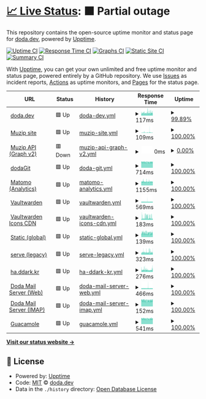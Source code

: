 # [📈 Live Status](https://uptime.doda.dev): <!--live status--> **🟧 Partial outage**

This repository contains the open-source uptime monitor and status page for [doda.dev](https://uptime.doda.dev), powered by [Upptime](https://github.com/upptime/upptime).

[![Uptime CI](https://github.com/doda-dev/uptime/workflows/Uptime%20CI/badge.svg)](https://github.com/doda-dev/uptime/actions?query=workflow%3A%22Uptime+CI%22)
[![Response Time CI](https://github.com/doda-dev/uptime/workflows/Response%20Time%20CI/badge.svg)](https://github.com/doda-dev/uptime/actions?query=workflow%3A%22Response+Time+CI%22)
[![Graphs CI](https://github.com/doda-dev/uptime/workflows/Graphs%20CI/badge.svg)](https://github.com/doda-dev/uptime/actions?query=workflow%3A%22Graphs+CI%22)
[![Static Site CI](https://github.com/doda-dev/uptime/workflows/Static%20Site%20CI/badge.svg)](https://github.com/doda-dev/uptime/actions?query=workflow%3A%22Static+Site+CI%22)
[![Summary CI](https://github.com/doda-dev/uptime/workflows/Summary%20CI/badge.svg)](https://github.com/doda-dev/uptime/actions?query=workflow%3A%22Summary+CI%22)

With [Upptime](https://upptime.js.org), you can get your own unlimited and free uptime monitor and status page, powered entirely by a GitHub repository. We use [Issues](https://github.com/doda-dev/uptime/issues) as incident reports, [Actions](https://github.com/doda-dev/uptime/actions) as uptime monitors, and [Pages](https://uptime.doda.dev) for the status page.

<!--start: status pages-->
<!-- This summary is generated by Upptime (https://github.com/upptime/upptime) -->
<!-- Do not edit this manually, your changes will be overwritten -->
<!-- prettier-ignore -->
| URL | Status | History | Response Time | Uptime |
| --- | ------ | ------- | ------------- | ------ |
| <img alt="" src="https://icons.duckduckgo.com/ip3/doda.dev.ico" height="13"> [doda.dev](https://doda.dev) | 🟩 Up | [doda-dev.yml](https://github.com/doda-dev/uptime/commits/HEAD/history/doda-dev.yml) | <details><summary><img alt="Response time graph" src="./graphs/doda-dev/response-time-week.png" height="20"> 117ms</summary><br><a href="https://uptime.doda.dev/history/doda-dev"><img alt="Response time 163" src="https://img.shields.io/endpoint?url=https%3A%2F%2Fraw.githubusercontent.com%2Fdoda-dev%2Fuptime%2FHEAD%2Fapi%2Fdoda-dev%2Fresponse-time.json"></a><br><a href="https://uptime.doda.dev/history/doda-dev"><img alt="24-hour response time 123" src="https://img.shields.io/endpoint?url=https%3A%2F%2Fraw.githubusercontent.com%2Fdoda-dev%2Fuptime%2FHEAD%2Fapi%2Fdoda-dev%2Fresponse-time-day.json"></a><br><a href="https://uptime.doda.dev/history/doda-dev"><img alt="7-day response time 117" src="https://img.shields.io/endpoint?url=https%3A%2F%2Fraw.githubusercontent.com%2Fdoda-dev%2Fuptime%2FHEAD%2Fapi%2Fdoda-dev%2Fresponse-time-week.json"></a><br><a href="https://uptime.doda.dev/history/doda-dev"><img alt="30-day response time 144" src="https://img.shields.io/endpoint?url=https%3A%2F%2Fraw.githubusercontent.com%2Fdoda-dev%2Fuptime%2FHEAD%2Fapi%2Fdoda-dev%2Fresponse-time-month.json"></a><br><a href="https://uptime.doda.dev/history/doda-dev"><img alt="1-year response time 163" src="https://img.shields.io/endpoint?url=https%3A%2F%2Fraw.githubusercontent.com%2Fdoda-dev%2Fuptime%2FHEAD%2Fapi%2Fdoda-dev%2Fresponse-time-year.json"></a></details> | <details><summary><a href="https://uptime.doda.dev/history/doda-dev">99.89%</a></summary><a href="https://uptime.doda.dev/history/doda-dev"><img alt="All-time uptime 100.00%" src="https://img.shields.io/endpoint?url=https%3A%2F%2Fraw.githubusercontent.com%2Fdoda-dev%2Fuptime%2FHEAD%2Fapi%2Fdoda-dev%2Fuptime.json"></a><br><a href="https://uptime.doda.dev/history/doda-dev"><img alt="24-hour uptime 99.20%" src="https://img.shields.io/endpoint?url=https%3A%2F%2Fraw.githubusercontent.com%2Fdoda-dev%2Fuptime%2FHEAD%2Fapi%2Fdoda-dev%2Fuptime-day.json"></a><br><a href="https://uptime.doda.dev/history/doda-dev"><img alt="7-day uptime 99.89%" src="https://img.shields.io/endpoint?url=https%3A%2F%2Fraw.githubusercontent.com%2Fdoda-dev%2Fuptime%2FHEAD%2Fapi%2Fdoda-dev%2Fuptime-week.json"></a><br><a href="https://uptime.doda.dev/history/doda-dev"><img alt="30-day uptime 99.97%" src="https://img.shields.io/endpoint?url=https%3A%2F%2Fraw.githubusercontent.com%2Fdoda-dev%2Fuptime%2FHEAD%2Fapi%2Fdoda-dev%2Fuptime-month.json"></a><br><a href="https://uptime.doda.dev/history/doda-dev"><img alt="1-year uptime 99.99%" src="https://img.shields.io/endpoint?url=https%3A%2F%2Fraw.githubusercontent.com%2Fdoda-dev%2Fuptime%2FHEAD%2Fapi%2Fdoda-dev%2Fuptime-year.json"></a></details>
| <img alt="" src="https://icons.duckduckgo.com/ip3/muzip.xyz.ico" height="13"> [Muzip site](https://muzip.xyz) | 🟩 Up | [muzip-site.yml](https://github.com/doda-dev/uptime/commits/HEAD/history/muzip-site.yml) | <details><summary><img alt="Response time graph" src="./graphs/muzip-site/response-time-week.png" height="20"> 109ms</summary><br><a href="https://uptime.doda.dev/history/muzip-site"><img alt="Response time 110" src="https://img.shields.io/endpoint?url=https%3A%2F%2Fraw.githubusercontent.com%2Fdoda-dev%2Fuptime%2FHEAD%2Fapi%2Fmuzip-site%2Fresponse-time.json"></a><br><a href="https://uptime.doda.dev/history/muzip-site"><img alt="24-hour response time 81" src="https://img.shields.io/endpoint?url=https%3A%2F%2Fraw.githubusercontent.com%2Fdoda-dev%2Fuptime%2FHEAD%2Fapi%2Fmuzip-site%2Fresponse-time-day.json"></a><br><a href="https://uptime.doda.dev/history/muzip-site"><img alt="7-day response time 109" src="https://img.shields.io/endpoint?url=https%3A%2F%2Fraw.githubusercontent.com%2Fdoda-dev%2Fuptime%2FHEAD%2Fapi%2Fmuzip-site%2Fresponse-time-week.json"></a><br><a href="https://uptime.doda.dev/history/muzip-site"><img alt="30-day response time 107" src="https://img.shields.io/endpoint?url=https%3A%2F%2Fraw.githubusercontent.com%2Fdoda-dev%2Fuptime%2FHEAD%2Fapi%2Fmuzip-site%2Fresponse-time-month.json"></a><br><a href="https://uptime.doda.dev/history/muzip-site"><img alt="1-year response time 110" src="https://img.shields.io/endpoint?url=https%3A%2F%2Fraw.githubusercontent.com%2Fdoda-dev%2Fuptime%2FHEAD%2Fapi%2Fmuzip-site%2Fresponse-time-year.json"></a></details> | <details><summary><a href="https://uptime.doda.dev/history/muzip-site">100.00%</a></summary><a href="https://uptime.doda.dev/history/muzip-site"><img alt="All-time uptime 100.00%" src="https://img.shields.io/endpoint?url=https%3A%2F%2Fraw.githubusercontent.com%2Fdoda-dev%2Fuptime%2FHEAD%2Fapi%2Fmuzip-site%2Fuptime.json"></a><br><a href="https://uptime.doda.dev/history/muzip-site"><img alt="24-hour uptime 100.00%" src="https://img.shields.io/endpoint?url=https%3A%2F%2Fraw.githubusercontent.com%2Fdoda-dev%2Fuptime%2FHEAD%2Fapi%2Fmuzip-site%2Fuptime-day.json"></a><br><a href="https://uptime.doda.dev/history/muzip-site"><img alt="7-day uptime 100.00%" src="https://img.shields.io/endpoint?url=https%3A%2F%2Fraw.githubusercontent.com%2Fdoda-dev%2Fuptime%2FHEAD%2Fapi%2Fmuzip-site%2Fuptime-week.json"></a><br><a href="https://uptime.doda.dev/history/muzip-site"><img alt="30-day uptime 100.00%" src="https://img.shields.io/endpoint?url=https%3A%2F%2Fraw.githubusercontent.com%2Fdoda-dev%2Fuptime%2FHEAD%2Fapi%2Fmuzip-site%2Fuptime-month.json"></a><br><a href="https://uptime.doda.dev/history/muzip-site"><img alt="1-year uptime 99.99%" src="https://img.shields.io/endpoint?url=https%3A%2F%2Fraw.githubusercontent.com%2Fdoda-dev%2Fuptime%2FHEAD%2Fapi%2Fmuzip-site%2Fuptime-year.json"></a></details>
| <img alt="" src="https://icons.duckduckgo.com/ip3/v2-api.muzip.xyz.ico" height="13"> [Muzip API (Graph v2)](https://v2-api.muzip.xyz) | 🟥 Down | [muzip-api-graph-v2.yml](https://github.com/doda-dev/uptime/commits/HEAD/history/muzip-api-graph-v2.yml) | <details><summary><img alt="Response time graph" src="./graphs/muzip-api-graph-v2/response-time-week.png" height="20"> 0ms</summary><br><a href="https://uptime.doda.dev/history/muzip-api-graph-v2"><img alt="Response time 589" src="https://img.shields.io/endpoint?url=https%3A%2F%2Fraw.githubusercontent.com%2Fdoda-dev%2Fuptime%2FHEAD%2Fapi%2Fmuzip-api-graph-v2%2Fresponse-time.json"></a><br><a href="https://uptime.doda.dev/history/muzip-api-graph-v2"><img alt="24-hour response time 0" src="https://img.shields.io/endpoint?url=https%3A%2F%2Fraw.githubusercontent.com%2Fdoda-dev%2Fuptime%2FHEAD%2Fapi%2Fmuzip-api-graph-v2%2Fresponse-time-day.json"></a><br><a href="https://uptime.doda.dev/history/muzip-api-graph-v2"><img alt="7-day response time 0" src="https://img.shields.io/endpoint?url=https%3A%2F%2Fraw.githubusercontent.com%2Fdoda-dev%2Fuptime%2FHEAD%2Fapi%2Fmuzip-api-graph-v2%2Fresponse-time-week.json"></a><br><a href="https://uptime.doda.dev/history/muzip-api-graph-v2"><img alt="30-day response time 627" src="https://img.shields.io/endpoint?url=https%3A%2F%2Fraw.githubusercontent.com%2Fdoda-dev%2Fuptime%2FHEAD%2Fapi%2Fmuzip-api-graph-v2%2Fresponse-time-month.json"></a><br><a href="https://uptime.doda.dev/history/muzip-api-graph-v2"><img alt="1-year response time 589" src="https://img.shields.io/endpoint?url=https%3A%2F%2Fraw.githubusercontent.com%2Fdoda-dev%2Fuptime%2FHEAD%2Fapi%2Fmuzip-api-graph-v2%2Fresponse-time-year.json"></a></details> | <details><summary><a href="https://uptime.doda.dev/history/muzip-api-graph-v2">0.00%</a></summary><a href="https://uptime.doda.dev/history/muzip-api-graph-v2"><img alt="All-time uptime 86.29%" src="https://img.shields.io/endpoint?url=https%3A%2F%2Fraw.githubusercontent.com%2Fdoda-dev%2Fuptime%2FHEAD%2Fapi%2Fmuzip-api-graph-v2%2Fuptime.json"></a><br><a href="https://uptime.doda.dev/history/muzip-api-graph-v2"><img alt="24-hour uptime 0.00%" src="https://img.shields.io/endpoint?url=https%3A%2F%2Fraw.githubusercontent.com%2Fdoda-dev%2Fuptime%2FHEAD%2Fapi%2Fmuzip-api-graph-v2%2Fuptime-day.json"></a><br><a href="https://uptime.doda.dev/history/muzip-api-graph-v2"><img alt="7-day uptime 0.00%" src="https://img.shields.io/endpoint?url=https%3A%2F%2Fraw.githubusercontent.com%2Fdoda-dev%2Fuptime%2FHEAD%2Fapi%2Fmuzip-api-graph-v2%2Fuptime-week.json"></a><br><a href="https://uptime.doda.dev/history/muzip-api-graph-v2"><img alt="30-day uptime 17.28%" src="https://img.shields.io/endpoint?url=https%3A%2F%2Fraw.githubusercontent.com%2Fdoda-dev%2Fuptime%2FHEAD%2Fapi%2Fmuzip-api-graph-v2%2Fuptime-month.json"></a><br><a href="https://uptime.doda.dev/history/muzip-api-graph-v2"><img alt="1-year uptime 74.55%" src="https://img.shields.io/endpoint?url=https%3A%2F%2Fraw.githubusercontent.com%2Fdoda-dev%2Fuptime%2FHEAD%2Fapi%2Fmuzip-api-graph-v2%2Fuptime-year.json"></a></details>
| <img alt="" src="https://icons.duckduckgo.com/ip3/git.doda.dev.ico" height="13"> [dodaGit](https://git.doda.dev) | 🟩 Up | [doda-git.yml](https://github.com/doda-dev/uptime/commits/HEAD/history/doda-git.yml) | <details><summary><img alt="Response time graph" src="./graphs/doda-git/response-time-week.png" height="20"> 714ms</summary><br><a href="https://uptime.doda.dev/history/doda-git"><img alt="Response time 706" src="https://img.shields.io/endpoint?url=https%3A%2F%2Fraw.githubusercontent.com%2Fdoda-dev%2Fuptime%2FHEAD%2Fapi%2Fdoda-git%2Fresponse-time.json"></a><br><a href="https://uptime.doda.dev/history/doda-git"><img alt="24-hour response time 700" src="https://img.shields.io/endpoint?url=https%3A%2F%2Fraw.githubusercontent.com%2Fdoda-dev%2Fuptime%2FHEAD%2Fapi%2Fdoda-git%2Fresponse-time-day.json"></a><br><a href="https://uptime.doda.dev/history/doda-git"><img alt="7-day response time 714" src="https://img.shields.io/endpoint?url=https%3A%2F%2Fraw.githubusercontent.com%2Fdoda-dev%2Fuptime%2FHEAD%2Fapi%2Fdoda-git%2Fresponse-time-week.json"></a><br><a href="https://uptime.doda.dev/history/doda-git"><img alt="30-day response time 718" src="https://img.shields.io/endpoint?url=https%3A%2F%2Fraw.githubusercontent.com%2Fdoda-dev%2Fuptime%2FHEAD%2Fapi%2Fdoda-git%2Fresponse-time-month.json"></a><br><a href="https://uptime.doda.dev/history/doda-git"><img alt="1-year response time 706" src="https://img.shields.io/endpoint?url=https%3A%2F%2Fraw.githubusercontent.com%2Fdoda-dev%2Fuptime%2FHEAD%2Fapi%2Fdoda-git%2Fresponse-time-year.json"></a></details> | <details><summary><a href="https://uptime.doda.dev/history/doda-git">100.00%</a></summary><a href="https://uptime.doda.dev/history/doda-git"><img alt="All-time uptime 99.76%" src="https://img.shields.io/endpoint?url=https%3A%2F%2Fraw.githubusercontent.com%2Fdoda-dev%2Fuptime%2FHEAD%2Fapi%2Fdoda-git%2Fuptime.json"></a><br><a href="https://uptime.doda.dev/history/doda-git"><img alt="24-hour uptime 100.00%" src="https://img.shields.io/endpoint?url=https%3A%2F%2Fraw.githubusercontent.com%2Fdoda-dev%2Fuptime%2FHEAD%2Fapi%2Fdoda-git%2Fuptime-day.json"></a><br><a href="https://uptime.doda.dev/history/doda-git"><img alt="7-day uptime 100.00%" src="https://img.shields.io/endpoint?url=https%3A%2F%2Fraw.githubusercontent.com%2Fdoda-dev%2Fuptime%2FHEAD%2Fapi%2Fdoda-git%2Fuptime-week.json"></a><br><a href="https://uptime.doda.dev/history/doda-git"><img alt="30-day uptime 100.00%" src="https://img.shields.io/endpoint?url=https%3A%2F%2Fraw.githubusercontent.com%2Fdoda-dev%2Fuptime%2FHEAD%2Fapi%2Fdoda-git%2Fuptime-month.json"></a><br><a href="https://uptime.doda.dev/history/doda-git"><img alt="1-year uptime 99.55%" src="https://img.shields.io/endpoint?url=https%3A%2F%2Fraw.githubusercontent.com%2Fdoda-dev%2Fuptime%2FHEAD%2Fapi%2Fdoda-git%2Fuptime-year.json"></a></details>
| <img alt="" src="https://icons.duckduckgo.com/ip3/matomo.doda.dev.ico" height="13"> [Matomo (Analytics)](https://matomo.doda.dev) | 🟩 Up | [matomo-analytics.yml](https://github.com/doda-dev/uptime/commits/HEAD/history/matomo-analytics.yml) | <details><summary><img alt="Response time graph" src="./graphs/matomo-analytics/response-time-week.png" height="20"> 1155ms</summary><br><a href="https://uptime.doda.dev/history/matomo-analytics"><img alt="Response time 1122" src="https://img.shields.io/endpoint?url=https%3A%2F%2Fraw.githubusercontent.com%2Fdoda-dev%2Fuptime%2FHEAD%2Fapi%2Fmatomo-analytics%2Fresponse-time.json"></a><br><a href="https://uptime.doda.dev/history/matomo-analytics"><img alt="24-hour response time 1110" src="https://img.shields.io/endpoint?url=https%3A%2F%2Fraw.githubusercontent.com%2Fdoda-dev%2Fuptime%2FHEAD%2Fapi%2Fmatomo-analytics%2Fresponse-time-day.json"></a><br><a href="https://uptime.doda.dev/history/matomo-analytics"><img alt="7-day response time 1155" src="https://img.shields.io/endpoint?url=https%3A%2F%2Fraw.githubusercontent.com%2Fdoda-dev%2Fuptime%2FHEAD%2Fapi%2Fmatomo-analytics%2Fresponse-time-week.json"></a><br><a href="https://uptime.doda.dev/history/matomo-analytics"><img alt="30-day response time 1145" src="https://img.shields.io/endpoint?url=https%3A%2F%2Fraw.githubusercontent.com%2Fdoda-dev%2Fuptime%2FHEAD%2Fapi%2Fmatomo-analytics%2Fresponse-time-month.json"></a><br><a href="https://uptime.doda.dev/history/matomo-analytics"><img alt="1-year response time 1122" src="https://img.shields.io/endpoint?url=https%3A%2F%2Fraw.githubusercontent.com%2Fdoda-dev%2Fuptime%2FHEAD%2Fapi%2Fmatomo-analytics%2Fresponse-time-year.json"></a></details> | <details><summary><a href="https://uptime.doda.dev/history/matomo-analytics">100.00%</a></summary><a href="https://uptime.doda.dev/history/matomo-analytics"><img alt="All-time uptime 90.23%" src="https://img.shields.io/endpoint?url=https%3A%2F%2Fraw.githubusercontent.com%2Fdoda-dev%2Fuptime%2FHEAD%2Fapi%2Fmatomo-analytics%2Fuptime.json"></a><br><a href="https://uptime.doda.dev/history/matomo-analytics"><img alt="24-hour uptime 100.00%" src="https://img.shields.io/endpoint?url=https%3A%2F%2Fraw.githubusercontent.com%2Fdoda-dev%2Fuptime%2FHEAD%2Fapi%2Fmatomo-analytics%2Fuptime-day.json"></a><br><a href="https://uptime.doda.dev/history/matomo-analytics"><img alt="7-day uptime 100.00%" src="https://img.shields.io/endpoint?url=https%3A%2F%2Fraw.githubusercontent.com%2Fdoda-dev%2Fuptime%2FHEAD%2Fapi%2Fmatomo-analytics%2Fuptime-week.json"></a><br><a href="https://uptime.doda.dev/history/matomo-analytics"><img alt="30-day uptime 100.00%" src="https://img.shields.io/endpoint?url=https%3A%2F%2Fraw.githubusercontent.com%2Fdoda-dev%2Fuptime%2FHEAD%2Fapi%2Fmatomo-analytics%2Fuptime-month.json"></a><br><a href="https://uptime.doda.dev/history/matomo-analytics"><img alt="1-year uptime 81.70%" src="https://img.shields.io/endpoint?url=https%3A%2F%2Fraw.githubusercontent.com%2Fdoda-dev%2Fuptime%2FHEAD%2Fapi%2Fmatomo-analytics%2Fuptime-year.json"></a></details>
| <img alt="" src="https://icons.duckduckgo.com/ip3/bitwarden.doda.dev.ico" height="13"> [Vaultwarden](https://bitwarden.doda.dev) | 🟩 Up | [vaultwarden.yml](https://github.com/doda-dev/uptime/commits/HEAD/history/vaultwarden.yml) | <details><summary><img alt="Response time graph" src="./graphs/vaultwarden/response-time-week.png" height="20"> 569ms</summary><br><a href="https://uptime.doda.dev/history/vaultwarden"><img alt="Response time 539" src="https://img.shields.io/endpoint?url=https%3A%2F%2Fraw.githubusercontent.com%2Fdoda-dev%2Fuptime%2FHEAD%2Fapi%2Fvaultwarden%2Fresponse-time.json"></a><br><a href="https://uptime.doda.dev/history/vaultwarden"><img alt="24-hour response time 535" src="https://img.shields.io/endpoint?url=https%3A%2F%2Fraw.githubusercontent.com%2Fdoda-dev%2Fuptime%2FHEAD%2Fapi%2Fvaultwarden%2Fresponse-time-day.json"></a><br><a href="https://uptime.doda.dev/history/vaultwarden"><img alt="7-day response time 569" src="https://img.shields.io/endpoint?url=https%3A%2F%2Fraw.githubusercontent.com%2Fdoda-dev%2Fuptime%2FHEAD%2Fapi%2Fvaultwarden%2Fresponse-time-week.json"></a><br><a href="https://uptime.doda.dev/history/vaultwarden"><img alt="30-day response time 550" src="https://img.shields.io/endpoint?url=https%3A%2F%2Fraw.githubusercontent.com%2Fdoda-dev%2Fuptime%2FHEAD%2Fapi%2Fvaultwarden%2Fresponse-time-month.json"></a><br><a href="https://uptime.doda.dev/history/vaultwarden"><img alt="1-year response time 539" src="https://img.shields.io/endpoint?url=https%3A%2F%2Fraw.githubusercontent.com%2Fdoda-dev%2Fuptime%2FHEAD%2Fapi%2Fvaultwarden%2Fresponse-time-year.json"></a></details> | <details><summary><a href="https://uptime.doda.dev/history/vaultwarden">100.00%</a></summary><a href="https://uptime.doda.dev/history/vaultwarden"><img alt="All-time uptime 99.73%" src="https://img.shields.io/endpoint?url=https%3A%2F%2Fraw.githubusercontent.com%2Fdoda-dev%2Fuptime%2FHEAD%2Fapi%2Fvaultwarden%2Fuptime.json"></a><br><a href="https://uptime.doda.dev/history/vaultwarden"><img alt="24-hour uptime 100.00%" src="https://img.shields.io/endpoint?url=https%3A%2F%2Fraw.githubusercontent.com%2Fdoda-dev%2Fuptime%2FHEAD%2Fapi%2Fvaultwarden%2Fuptime-day.json"></a><br><a href="https://uptime.doda.dev/history/vaultwarden"><img alt="7-day uptime 100.00%" src="https://img.shields.io/endpoint?url=https%3A%2F%2Fraw.githubusercontent.com%2Fdoda-dev%2Fuptime%2FHEAD%2Fapi%2Fvaultwarden%2Fuptime-week.json"></a><br><a href="https://uptime.doda.dev/history/vaultwarden"><img alt="30-day uptime 100.00%" src="https://img.shields.io/endpoint?url=https%3A%2F%2Fraw.githubusercontent.com%2Fdoda-dev%2Fuptime%2FHEAD%2Fapi%2Fvaultwarden%2Fuptime-month.json"></a><br><a href="https://uptime.doda.dev/history/vaultwarden"><img alt="1-year uptime 99.61%" src="https://img.shields.io/endpoint?url=https%3A%2F%2Fraw.githubusercontent.com%2Fdoda-dev%2Fuptime%2FHEAD%2Fapi%2Fvaultwarden%2Fuptime-year.json"></a></details>
| <img alt="" src="https://icons.duckduckgo.com/ip3/bitwarden-cdn.doda.dev.ico" height="13"> [Vaultwarden Icons CDN](https://bitwarden-cdn.doda.dev/icons/google.com/icon.png) | 🟩 Up | [vaultwarden-icons-cdn.yml](https://github.com/doda-dev/uptime/commits/HEAD/history/vaultwarden-icons-cdn.yml) | <details><summary><img alt="Response time graph" src="./graphs/vaultwarden-icons-cdn/response-time-week.png" height="20"> 183ms</summary><br><a href="https://uptime.doda.dev/history/vaultwarden-icons-cdn"><img alt="Response time 161" src="https://img.shields.io/endpoint?url=https%3A%2F%2Fraw.githubusercontent.com%2Fdoda-dev%2Fuptime%2FHEAD%2Fapi%2Fvaultwarden-icons-cdn%2Fresponse-time.json"></a><br><a href="https://uptime.doda.dev/history/vaultwarden-icons-cdn"><img alt="24-hour response time 202" src="https://img.shields.io/endpoint?url=https%3A%2F%2Fraw.githubusercontent.com%2Fdoda-dev%2Fuptime%2FHEAD%2Fapi%2Fvaultwarden-icons-cdn%2Fresponse-time-day.json"></a><br><a href="https://uptime.doda.dev/history/vaultwarden-icons-cdn"><img alt="7-day response time 183" src="https://img.shields.io/endpoint?url=https%3A%2F%2Fraw.githubusercontent.com%2Fdoda-dev%2Fuptime%2FHEAD%2Fapi%2Fvaultwarden-icons-cdn%2Fresponse-time-week.json"></a><br><a href="https://uptime.doda.dev/history/vaultwarden-icons-cdn"><img alt="30-day response time 170" src="https://img.shields.io/endpoint?url=https%3A%2F%2Fraw.githubusercontent.com%2Fdoda-dev%2Fuptime%2FHEAD%2Fapi%2Fvaultwarden-icons-cdn%2Fresponse-time-month.json"></a><br><a href="https://uptime.doda.dev/history/vaultwarden-icons-cdn"><img alt="1-year response time 161" src="https://img.shields.io/endpoint?url=https%3A%2F%2Fraw.githubusercontent.com%2Fdoda-dev%2Fuptime%2FHEAD%2Fapi%2Fvaultwarden-icons-cdn%2Fresponse-time-year.json"></a></details> | <details><summary><a href="https://uptime.doda.dev/history/vaultwarden-icons-cdn">100.00%</a></summary><a href="https://uptime.doda.dev/history/vaultwarden-icons-cdn"><img alt="All-time uptime 94.41%" src="https://img.shields.io/endpoint?url=https%3A%2F%2Fraw.githubusercontent.com%2Fdoda-dev%2Fuptime%2FHEAD%2Fapi%2Fvaultwarden-icons-cdn%2Fuptime.json"></a><br><a href="https://uptime.doda.dev/history/vaultwarden-icons-cdn"><img alt="24-hour uptime 100.00%" src="https://img.shields.io/endpoint?url=https%3A%2F%2Fraw.githubusercontent.com%2Fdoda-dev%2Fuptime%2FHEAD%2Fapi%2Fvaultwarden-icons-cdn%2Fuptime-day.json"></a><br><a href="https://uptime.doda.dev/history/vaultwarden-icons-cdn"><img alt="7-day uptime 100.00%" src="https://img.shields.io/endpoint?url=https%3A%2F%2Fraw.githubusercontent.com%2Fdoda-dev%2Fuptime%2FHEAD%2Fapi%2Fvaultwarden-icons-cdn%2Fuptime-week.json"></a><br><a href="https://uptime.doda.dev/history/vaultwarden-icons-cdn"><img alt="30-day uptime 100.00%" src="https://img.shields.io/endpoint?url=https%3A%2F%2Fraw.githubusercontent.com%2Fdoda-dev%2Fuptime%2FHEAD%2Fapi%2Fvaultwarden-icons-cdn%2Fuptime-month.json"></a><br><a href="https://uptime.doda.dev/history/vaultwarden-icons-cdn"><img alt="1-year uptime 94.41%" src="https://img.shields.io/endpoint?url=https%3A%2F%2Fraw.githubusercontent.com%2Fdoda-dev%2Fuptime%2FHEAD%2Fapi%2Fvaultwarden-icons-cdn%2Fuptime-year.json"></a></details>
| <img alt="" src="https://icons.duckduckgo.com/ip3/static.doda.dev.ico" height="13"> [Static (global)](https://static.doda.dev/hello) | 🟩 Up | [static-global.yml](https://github.com/doda-dev/uptime/commits/HEAD/history/static-global.yml) | <details><summary><img alt="Response time graph" src="./graphs/static-global/response-time-week.png" height="20"> 139ms</summary><br><a href="https://uptime.doda.dev/history/static-global"><img alt="Response time 142" src="https://img.shields.io/endpoint?url=https%3A%2F%2Fraw.githubusercontent.com%2Fdoda-dev%2Fuptime%2FHEAD%2Fapi%2Fstatic-global%2Fresponse-time.json"></a><br><a href="https://uptime.doda.dev/history/static-global"><img alt="24-hour response time 146" src="https://img.shields.io/endpoint?url=https%3A%2F%2Fraw.githubusercontent.com%2Fdoda-dev%2Fuptime%2FHEAD%2Fapi%2Fstatic-global%2Fresponse-time-day.json"></a><br><a href="https://uptime.doda.dev/history/static-global"><img alt="7-day response time 139" src="https://img.shields.io/endpoint?url=https%3A%2F%2Fraw.githubusercontent.com%2Fdoda-dev%2Fuptime%2FHEAD%2Fapi%2Fstatic-global%2Fresponse-time-week.json"></a><br><a href="https://uptime.doda.dev/history/static-global"><img alt="30-day response time 142" src="https://img.shields.io/endpoint?url=https%3A%2F%2Fraw.githubusercontent.com%2Fdoda-dev%2Fuptime%2FHEAD%2Fapi%2Fstatic-global%2Fresponse-time-month.json"></a><br><a href="https://uptime.doda.dev/history/static-global"><img alt="1-year response time 142" src="https://img.shields.io/endpoint?url=https%3A%2F%2Fraw.githubusercontent.com%2Fdoda-dev%2Fuptime%2FHEAD%2Fapi%2Fstatic-global%2Fresponse-time-year.json"></a></details> | <details><summary><a href="https://uptime.doda.dev/history/static-global">100.00%</a></summary><a href="https://uptime.doda.dev/history/static-global"><img alt="All-time uptime 99.98%" src="https://img.shields.io/endpoint?url=https%3A%2F%2Fraw.githubusercontent.com%2Fdoda-dev%2Fuptime%2FHEAD%2Fapi%2Fstatic-global%2Fuptime.json"></a><br><a href="https://uptime.doda.dev/history/static-global"><img alt="24-hour uptime 100.00%" src="https://img.shields.io/endpoint?url=https%3A%2F%2Fraw.githubusercontent.com%2Fdoda-dev%2Fuptime%2FHEAD%2Fapi%2Fstatic-global%2Fuptime-day.json"></a><br><a href="https://uptime.doda.dev/history/static-global"><img alt="7-day uptime 100.00%" src="https://img.shields.io/endpoint?url=https%3A%2F%2Fraw.githubusercontent.com%2Fdoda-dev%2Fuptime%2FHEAD%2Fapi%2Fstatic-global%2Fuptime-week.json"></a><br><a href="https://uptime.doda.dev/history/static-global"><img alt="30-day uptime 100.00%" src="https://img.shields.io/endpoint?url=https%3A%2F%2Fraw.githubusercontent.com%2Fdoda-dev%2Fuptime%2FHEAD%2Fapi%2Fstatic-global%2Fuptime-month.json"></a><br><a href="https://uptime.doda.dev/history/static-global"><img alt="1-year uptime 100.00%" src="https://img.shields.io/endpoint?url=https%3A%2F%2Fraw.githubusercontent.com%2Fdoda-dev%2Fuptime%2FHEAD%2Fapi%2Fstatic-global%2Fuptime-year.json"></a></details>
| <img alt="" src="https://icons.duckduckgo.com/ip3/serve.ddark.kr.ico" height="13"> [serve (legacy)](https://serve.ddark.kr) | 🟩 Up | [serve-legacy.yml](https://github.com/doda-dev/uptime/commits/HEAD/history/serve-legacy.yml) | <details><summary><img alt="Response time graph" src="./graphs/serve-legacy/response-time-week.png" height="20"> 323ms</summary><br><a href="https://uptime.doda.dev/history/serve-legacy"><img alt="Response time 295" src="https://img.shields.io/endpoint?url=https%3A%2F%2Fraw.githubusercontent.com%2Fdoda-dev%2Fuptime%2FHEAD%2Fapi%2Fserve-legacy%2Fresponse-time.json"></a><br><a href="https://uptime.doda.dev/history/serve-legacy"><img alt="24-hour response time 317" src="https://img.shields.io/endpoint?url=https%3A%2F%2Fraw.githubusercontent.com%2Fdoda-dev%2Fuptime%2FHEAD%2Fapi%2Fserve-legacy%2Fresponse-time-day.json"></a><br><a href="https://uptime.doda.dev/history/serve-legacy"><img alt="7-day response time 323" src="https://img.shields.io/endpoint?url=https%3A%2F%2Fraw.githubusercontent.com%2Fdoda-dev%2Fuptime%2FHEAD%2Fapi%2Fserve-legacy%2Fresponse-time-week.json"></a><br><a href="https://uptime.doda.dev/history/serve-legacy"><img alt="30-day response time 305" src="https://img.shields.io/endpoint?url=https%3A%2F%2Fraw.githubusercontent.com%2Fdoda-dev%2Fuptime%2FHEAD%2Fapi%2Fserve-legacy%2Fresponse-time-month.json"></a><br><a href="https://uptime.doda.dev/history/serve-legacy"><img alt="1-year response time 295" src="https://img.shields.io/endpoint?url=https%3A%2F%2Fraw.githubusercontent.com%2Fdoda-dev%2Fuptime%2FHEAD%2Fapi%2Fserve-legacy%2Fresponse-time-year.json"></a></details> | <details><summary><a href="https://uptime.doda.dev/history/serve-legacy">100.00%</a></summary><a href="https://uptime.doda.dev/history/serve-legacy"><img alt="All-time uptime 99.98%" src="https://img.shields.io/endpoint?url=https%3A%2F%2Fraw.githubusercontent.com%2Fdoda-dev%2Fuptime%2FHEAD%2Fapi%2Fserve-legacy%2Fuptime.json"></a><br><a href="https://uptime.doda.dev/history/serve-legacy"><img alt="24-hour uptime 100.00%" src="https://img.shields.io/endpoint?url=https%3A%2F%2Fraw.githubusercontent.com%2Fdoda-dev%2Fuptime%2FHEAD%2Fapi%2Fserve-legacy%2Fuptime-day.json"></a><br><a href="https://uptime.doda.dev/history/serve-legacy"><img alt="7-day uptime 100.00%" src="https://img.shields.io/endpoint?url=https%3A%2F%2Fraw.githubusercontent.com%2Fdoda-dev%2Fuptime%2FHEAD%2Fapi%2Fserve-legacy%2Fuptime-week.json"></a><br><a href="https://uptime.doda.dev/history/serve-legacy"><img alt="30-day uptime 100.00%" src="https://img.shields.io/endpoint?url=https%3A%2F%2Fraw.githubusercontent.com%2Fdoda-dev%2Fuptime%2FHEAD%2Fapi%2Fserve-legacy%2Fuptime-month.json"></a><br><a href="https://uptime.doda.dev/history/serve-legacy"><img alt="1-year uptime 100.00%" src="https://img.shields.io/endpoint?url=https%3A%2F%2Fraw.githubusercontent.com%2Fdoda-dev%2Fuptime%2FHEAD%2Fapi%2Fserve-legacy%2Fuptime-year.json"></a></details>
| <img alt="" src="https://icons.duckduckgo.com/ip3/ha.ddark.kr.ico" height="13"> [ha.ddark.kr](https://ha.ddark.kr/status) | 🟩 Up | [ha-ddark-kr.yml](https://github.com/doda-dev/uptime/commits/HEAD/history/ha-ddark-kr.yml) | <details><summary><img alt="Response time graph" src="./graphs/ha-ddark-kr/response-time-week.png" height="20"> 276ms</summary><br><a href="https://uptime.doda.dev/history/ha-ddark-kr"><img alt="Response time 265" src="https://img.shields.io/endpoint?url=https%3A%2F%2Fraw.githubusercontent.com%2Fdoda-dev%2Fuptime%2FHEAD%2Fapi%2Fha-ddark-kr%2Fresponse-time.json"></a><br><a href="https://uptime.doda.dev/history/ha-ddark-kr"><img alt="24-hour response time 318" src="https://img.shields.io/endpoint?url=https%3A%2F%2Fraw.githubusercontent.com%2Fdoda-dev%2Fuptime%2FHEAD%2Fapi%2Fha-ddark-kr%2Fresponse-time-day.json"></a><br><a href="https://uptime.doda.dev/history/ha-ddark-kr"><img alt="7-day response time 276" src="https://img.shields.io/endpoint?url=https%3A%2F%2Fraw.githubusercontent.com%2Fdoda-dev%2Fuptime%2FHEAD%2Fapi%2Fha-ddark-kr%2Fresponse-time-week.json"></a><br><a href="https://uptime.doda.dev/history/ha-ddark-kr"><img alt="30-day response time 282" src="https://img.shields.io/endpoint?url=https%3A%2F%2Fraw.githubusercontent.com%2Fdoda-dev%2Fuptime%2FHEAD%2Fapi%2Fha-ddark-kr%2Fresponse-time-month.json"></a><br><a href="https://uptime.doda.dev/history/ha-ddark-kr"><img alt="1-year response time 265" src="https://img.shields.io/endpoint?url=https%3A%2F%2Fraw.githubusercontent.com%2Fdoda-dev%2Fuptime%2FHEAD%2Fapi%2Fha-ddark-kr%2Fresponse-time-year.json"></a></details> | <details><summary><a href="https://uptime.doda.dev/history/ha-ddark-kr">100.00%</a></summary><a href="https://uptime.doda.dev/history/ha-ddark-kr"><img alt="All-time uptime 99.97%" src="https://img.shields.io/endpoint?url=https%3A%2F%2Fraw.githubusercontent.com%2Fdoda-dev%2Fuptime%2FHEAD%2Fapi%2Fha-ddark-kr%2Fuptime.json"></a><br><a href="https://uptime.doda.dev/history/ha-ddark-kr"><img alt="24-hour uptime 100.00%" src="https://img.shields.io/endpoint?url=https%3A%2F%2Fraw.githubusercontent.com%2Fdoda-dev%2Fuptime%2FHEAD%2Fapi%2Fha-ddark-kr%2Fuptime-day.json"></a><br><a href="https://uptime.doda.dev/history/ha-ddark-kr"><img alt="7-day uptime 100.00%" src="https://img.shields.io/endpoint?url=https%3A%2F%2Fraw.githubusercontent.com%2Fdoda-dev%2Fuptime%2FHEAD%2Fapi%2Fha-ddark-kr%2Fuptime-week.json"></a><br><a href="https://uptime.doda.dev/history/ha-ddark-kr"><img alt="30-day uptime 100.00%" src="https://img.shields.io/endpoint?url=https%3A%2F%2Fraw.githubusercontent.com%2Fdoda-dev%2Fuptime%2FHEAD%2Fapi%2Fha-ddark-kr%2Fuptime-month.json"></a><br><a href="https://uptime.doda.dev/history/ha-ddark-kr"><img alt="1-year uptime 99.97%" src="https://img.shields.io/endpoint?url=https%3A%2F%2Fraw.githubusercontent.com%2Fdoda-dev%2Fuptime%2FHEAD%2Fapi%2Fha-ddark-kr%2Fuptime-year.json"></a></details>
| <img alt="" src="https://icons.duckduckgo.com/ip3/mail.doda.dev.ico" height="13"> [Doda Mail Server (Web)](https://mail.doda.dev) | 🟩 Up | [doda-mail-server-web.yml](https://github.com/doda-dev/uptime/commits/HEAD/history/doda-mail-server-web.yml) | <details><summary><img alt="Response time graph" src="./graphs/doda-mail-server-web/response-time-week.png" height="20"> 466ms</summary><br><a href="https://uptime.doda.dev/history/doda-mail-server-web"><img alt="Response time 448" src="https://img.shields.io/endpoint?url=https%3A%2F%2Fraw.githubusercontent.com%2Fdoda-dev%2Fuptime%2FHEAD%2Fapi%2Fdoda-mail-server-web%2Fresponse-time.json"></a><br><a href="https://uptime.doda.dev/history/doda-mail-server-web"><img alt="24-hour response time 434" src="https://img.shields.io/endpoint?url=https%3A%2F%2Fraw.githubusercontent.com%2Fdoda-dev%2Fuptime%2FHEAD%2Fapi%2Fdoda-mail-server-web%2Fresponse-time-day.json"></a><br><a href="https://uptime.doda.dev/history/doda-mail-server-web"><img alt="7-day response time 466" src="https://img.shields.io/endpoint?url=https%3A%2F%2Fraw.githubusercontent.com%2Fdoda-dev%2Fuptime%2FHEAD%2Fapi%2Fdoda-mail-server-web%2Fresponse-time-week.json"></a><br><a href="https://uptime.doda.dev/history/doda-mail-server-web"><img alt="30-day response time 455" src="https://img.shields.io/endpoint?url=https%3A%2F%2Fraw.githubusercontent.com%2Fdoda-dev%2Fuptime%2FHEAD%2Fapi%2Fdoda-mail-server-web%2Fresponse-time-month.json"></a><br><a href="https://uptime.doda.dev/history/doda-mail-server-web"><img alt="1-year response time 448" src="https://img.shields.io/endpoint?url=https%3A%2F%2Fraw.githubusercontent.com%2Fdoda-dev%2Fuptime%2FHEAD%2Fapi%2Fdoda-mail-server-web%2Fresponse-time-year.json"></a></details> | <details><summary><a href="https://uptime.doda.dev/history/doda-mail-server-web">100.00%</a></summary><a href="https://uptime.doda.dev/history/doda-mail-server-web"><img alt="All-time uptime 100.00%" src="https://img.shields.io/endpoint?url=https%3A%2F%2Fraw.githubusercontent.com%2Fdoda-dev%2Fuptime%2FHEAD%2Fapi%2Fdoda-mail-server-web%2Fuptime.json"></a><br><a href="https://uptime.doda.dev/history/doda-mail-server-web"><img alt="24-hour uptime 100.00%" src="https://img.shields.io/endpoint?url=https%3A%2F%2Fraw.githubusercontent.com%2Fdoda-dev%2Fuptime%2FHEAD%2Fapi%2Fdoda-mail-server-web%2Fuptime-day.json"></a><br><a href="https://uptime.doda.dev/history/doda-mail-server-web"><img alt="7-day uptime 100.00%" src="https://img.shields.io/endpoint?url=https%3A%2F%2Fraw.githubusercontent.com%2Fdoda-dev%2Fuptime%2FHEAD%2Fapi%2Fdoda-mail-server-web%2Fuptime-week.json"></a><br><a href="https://uptime.doda.dev/history/doda-mail-server-web"><img alt="30-day uptime 100.00%" src="https://img.shields.io/endpoint?url=https%3A%2F%2Fraw.githubusercontent.com%2Fdoda-dev%2Fuptime%2FHEAD%2Fapi%2Fdoda-mail-server-web%2Fuptime-month.json"></a><br><a href="https://uptime.doda.dev/history/doda-mail-server-web"><img alt="1-year uptime 100.00%" src="https://img.shields.io/endpoint?url=https%3A%2F%2Fraw.githubusercontent.com%2Fdoda-dev%2Fuptime%2FHEAD%2Fapi%2Fdoda-mail-server-web%2Fuptime-year.json"></a></details>
| <img alt="" src="https://icons.duckduckgo.com/ip3/null.ico" height="13"> [Doda Mail Server (IMAP)](mail.doda.dev) | 🟩 Up | [doda-mail-server-imap.yml](https://github.com/doda-dev/uptime/commits/HEAD/history/doda-mail-server-imap.yml) | <details><summary><img alt="Response time graph" src="./graphs/doda-mail-server-imap/response-time-week.png" height="20"> 152ms</summary><br><a href="https://uptime.doda.dev/history/doda-mail-server-imap"><img alt="Response time 152" src="https://img.shields.io/endpoint?url=https%3A%2F%2Fraw.githubusercontent.com%2Fdoda-dev%2Fuptime%2FHEAD%2Fapi%2Fdoda-mail-server-imap%2Fresponse-time.json"></a><br><a href="https://uptime.doda.dev/history/doda-mail-server-imap"><img alt="24-hour response time 149" src="https://img.shields.io/endpoint?url=https%3A%2F%2Fraw.githubusercontent.com%2Fdoda-dev%2Fuptime%2FHEAD%2Fapi%2Fdoda-mail-server-imap%2Fresponse-time-day.json"></a><br><a href="https://uptime.doda.dev/history/doda-mail-server-imap"><img alt="7-day response time 152" src="https://img.shields.io/endpoint?url=https%3A%2F%2Fraw.githubusercontent.com%2Fdoda-dev%2Fuptime%2FHEAD%2Fapi%2Fdoda-mail-server-imap%2Fresponse-time-week.json"></a><br><a href="https://uptime.doda.dev/history/doda-mail-server-imap"><img alt="30-day response time 155" src="https://img.shields.io/endpoint?url=https%3A%2F%2Fraw.githubusercontent.com%2Fdoda-dev%2Fuptime%2FHEAD%2Fapi%2Fdoda-mail-server-imap%2Fresponse-time-month.json"></a><br><a href="https://uptime.doda.dev/history/doda-mail-server-imap"><img alt="1-year response time 152" src="https://img.shields.io/endpoint?url=https%3A%2F%2Fraw.githubusercontent.com%2Fdoda-dev%2Fuptime%2FHEAD%2Fapi%2Fdoda-mail-server-imap%2Fresponse-time-year.json"></a></details> | <details><summary><a href="https://uptime.doda.dev/history/doda-mail-server-imap">100.00%</a></summary><a href="https://uptime.doda.dev/history/doda-mail-server-imap"><img alt="All-time uptime 100.00%" src="https://img.shields.io/endpoint?url=https%3A%2F%2Fraw.githubusercontent.com%2Fdoda-dev%2Fuptime%2FHEAD%2Fapi%2Fdoda-mail-server-imap%2Fuptime.json"></a><br><a href="https://uptime.doda.dev/history/doda-mail-server-imap"><img alt="24-hour uptime 100.00%" src="https://img.shields.io/endpoint?url=https%3A%2F%2Fraw.githubusercontent.com%2Fdoda-dev%2Fuptime%2FHEAD%2Fapi%2Fdoda-mail-server-imap%2Fuptime-day.json"></a><br><a href="https://uptime.doda.dev/history/doda-mail-server-imap"><img alt="7-day uptime 100.00%" src="https://img.shields.io/endpoint?url=https%3A%2F%2Fraw.githubusercontent.com%2Fdoda-dev%2Fuptime%2FHEAD%2Fapi%2Fdoda-mail-server-imap%2Fuptime-week.json"></a><br><a href="https://uptime.doda.dev/history/doda-mail-server-imap"><img alt="30-day uptime 100.00%" src="https://img.shields.io/endpoint?url=https%3A%2F%2Fraw.githubusercontent.com%2Fdoda-dev%2Fuptime%2FHEAD%2Fapi%2Fdoda-mail-server-imap%2Fuptime-month.json"></a><br><a href="https://uptime.doda.dev/history/doda-mail-server-imap"><img alt="1-year uptime 100.00%" src="https://img.shields.io/endpoint?url=https%3A%2F%2Fraw.githubusercontent.com%2Fdoda-dev%2Fuptime%2FHEAD%2Fapi%2Fdoda-mail-server-imap%2Fuptime-year.json"></a></details>
| <img alt="" src="https://icons.duckduckgo.com/ip3/guac.doda.dev.ico" height="13"> [Guacamole](https://guac.doda.dev/api/languages) | 🟩 Up | [guacamole.yml](https://github.com/doda-dev/uptime/commits/HEAD/history/guacamole.yml) | <details><summary><img alt="Response time graph" src="./graphs/guacamole/response-time-week.png" height="20"> 541ms</summary><br><a href="https://uptime.doda.dev/history/guacamole"><img alt="Response time 548" src="https://img.shields.io/endpoint?url=https%3A%2F%2Fraw.githubusercontent.com%2Fdoda-dev%2Fuptime%2FHEAD%2Fapi%2Fguacamole%2Fresponse-time.json"></a><br><a href="https://uptime.doda.dev/history/guacamole"><img alt="24-hour response time 534" src="https://img.shields.io/endpoint?url=https%3A%2F%2Fraw.githubusercontent.com%2Fdoda-dev%2Fuptime%2FHEAD%2Fapi%2Fguacamole%2Fresponse-time-day.json"></a><br><a href="https://uptime.doda.dev/history/guacamole"><img alt="7-day response time 541" src="https://img.shields.io/endpoint?url=https%3A%2F%2Fraw.githubusercontent.com%2Fdoda-dev%2Fuptime%2FHEAD%2Fapi%2Fguacamole%2Fresponse-time-week.json"></a><br><a href="https://uptime.doda.dev/history/guacamole"><img alt="30-day response time 546" src="https://img.shields.io/endpoint?url=https%3A%2F%2Fraw.githubusercontent.com%2Fdoda-dev%2Fuptime%2FHEAD%2Fapi%2Fguacamole%2Fresponse-time-month.json"></a><br><a href="https://uptime.doda.dev/history/guacamole"><img alt="1-year response time 548" src="https://img.shields.io/endpoint?url=https%3A%2F%2Fraw.githubusercontent.com%2Fdoda-dev%2Fuptime%2FHEAD%2Fapi%2Fguacamole%2Fresponse-time-year.json"></a></details> | <details><summary><a href="https://uptime.doda.dev/history/guacamole">100.00%</a></summary><a href="https://uptime.doda.dev/history/guacamole"><img alt="All-time uptime 96.43%" src="https://img.shields.io/endpoint?url=https%3A%2F%2Fraw.githubusercontent.com%2Fdoda-dev%2Fuptime%2FHEAD%2Fapi%2Fguacamole%2Fuptime.json"></a><br><a href="https://uptime.doda.dev/history/guacamole"><img alt="24-hour uptime 100.00%" src="https://img.shields.io/endpoint?url=https%3A%2F%2Fraw.githubusercontent.com%2Fdoda-dev%2Fuptime%2FHEAD%2Fapi%2Fguacamole%2Fuptime-day.json"></a><br><a href="https://uptime.doda.dev/history/guacamole"><img alt="7-day uptime 100.00%" src="https://img.shields.io/endpoint?url=https%3A%2F%2Fraw.githubusercontent.com%2Fdoda-dev%2Fuptime%2FHEAD%2Fapi%2Fguacamole%2Fuptime-week.json"></a><br><a href="https://uptime.doda.dev/history/guacamole"><img alt="30-day uptime 91.82%" src="https://img.shields.io/endpoint?url=https%3A%2F%2Fraw.githubusercontent.com%2Fdoda-dev%2Fuptime%2FHEAD%2Fapi%2Fguacamole%2Fuptime-month.json"></a><br><a href="https://uptime.doda.dev/history/guacamole"><img alt="1-year uptime 96.43%" src="https://img.shields.io/endpoint?url=https%3A%2F%2Fraw.githubusercontent.com%2Fdoda-dev%2Fuptime%2FHEAD%2Fapi%2Fguacamole%2Fuptime-year.json"></a></details>

<!--end: status pages-->

[**Visit our status website →**](https://uptime.doda.dev)

## 📄 License

- Powered by: [Upptime](https://github.com/upptime/upptime)
- Code: [MIT](./LICENSE) © [doda.dev](https://uptime.doda.dev)
- Data in the `./history` directory: [Open Database License](https://opendatacommons.org/licenses/odbl/1-0/)
